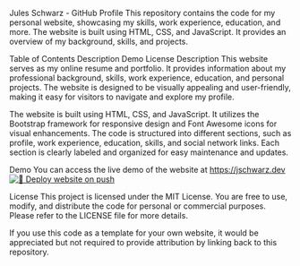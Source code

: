 Jules Schwarz - GitHub Profile
This repository contains the code for my personal website, showcasing my skills, work experience, education, and more. The website is built using HTML, CSS, and JavaScript. It provides an overview of my background, skills, and projects.

Table of Contents
Description
Demo
License
Description
This website serves as my online resume and portfolio. It provides information about my professional background, skills, work experience, education, and personal projects. The website is designed to be visually appealing and user-friendly, making it easy for visitors to navigate and explore my profile.

The website is built using HTML, CSS, and JavaScript. It utilizes the Bootstrap framework for responsive design and Font Awesome icons for visual enhancements. The code is structured into different sections, such as profile, work experience, education, skills, and social network links. Each section is clearly labeled and organized for easy maintenance and updates.

Demo
You can access the live demo of the website at https://jschwarz.dev
[![🚀 Deploy website on push](https://github.com/julzdoug/Jules-Schwarz-CV-2023/actions/workflows/main.yml/badge.svg)](https://github.com/julzdoug/Jules-Schwarz-CV-2023/actions/workflows/main.yml)

License
This project is licensed under the MIT License. You are free to use, modify, and distribute the code for personal or commercial purposes. Please refer to the LICENSE file for more details.

If you use this code as a template for your own website, it would be appreciated but not required to provide attribution by linking back to this repository.



